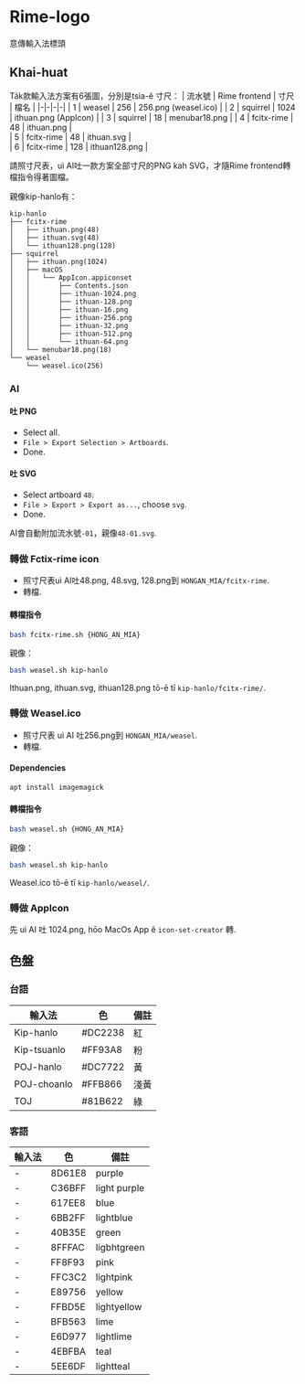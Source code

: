 # Rime-logo
意傳輸入法標頭

## Khai-huat

Ta̍k款輸入法方案有6張圖，分別是tsia-ê 寸尺：
| 流水號 | Rime frontend | 寸尺 | 檔名 |
|-|-|-|-|
| 1 | weasel  | 256 |  256.png (weasel.ico) | 
| 2 | squirrel  | 1024 |  ithuan.png (AppIcon) | 
| 3 | squirrel | 18 | menubar18.png | 
| 4 | fcitx-rime | 48 |  ithuan.png  |  
| 5 | fcitx-rime | 48 |  ithuan.svg  |  
| 6 | fcitx-rime | 128 |  ithuan128.png  | 

請照寸尺表，uì AI吐一款方案全部寸尺的PNG kah SVG，才隨Rime frontend轉檔指令得著圖檔。

親像kip-hanlo有：
```
kip-hanlo
├── fcitx-rime
│   ├── ithuan.png(48)
│   ├── ithuan.svg(48)
│   └── ithuan128.png(128)
├── squirrel
│   ├── ithuan.png(1024)
│   ├── macOS
│   │   └── AppIcon.appiconset
│   │       ├── Contents.json
│   │       ├── ithuan-1024.png
│   │       ├── ithuan-128.png
│   │       ├── ithuan-16.png
│   │       ├── ithuan-256.png
│   │       ├── ithuan-32.png
│   │       ├── ithuan-512.png
│   │       └── ithuan-64.png
│   └── menubar18.png(18)
└── weasel
    └── weasel.ico(256)
```

### AI 

#### 吐 PNG

- Select all. 
- `File > Export Selection > Artboards`.
- Done.

#### 吐 SVG

- Select artboard `48`.
- `File > Export > Export as...`, choose `svg`.
- Done.

AI會自動附加流水號`-01`，親像`48-01.svg`.

### 轉做 Fctix-rime icon

- 照寸尺表uì AI吐48.png, 48.svg, 128.png到 `HONGAN_MIA/fcitx-rime`.
- 轉檔.

#### 轉檔指令

```bash
bash fcitx-rime.sh {HONG_AN_MIA}
```

親像：
```bash
bash weasel.sh kip-hanlo
```

Ithuan.png, ithuan.svg, ithuan128.png tō-ē tī `kip-hanlo/fcitx-rime/`.


### 轉做 Weasel.ico 

- 照寸尺表 uì AI 吐256.png到 `HONGAN_MIA/weasel`.
- 轉檔.

#### Dependencies

```bash
apt install imagemagick
```

#### 轉檔指令

```bash
bash weasel.sh {HONG_AN_MIA}
```

親像：
```bash
bash weasel.sh kip-hanlo
```

Weasel.ico tō-ē tī `kip-hanlo/weasel/`.


### 轉做 AppIcon

先 uì AI 吐 1024.png, hōo MacOs App ê `icon-set-creator` 轉.


## 色盤

### 台語

| 輸入法 | 色 | 備註 |
|-|-|-|
| Kip-hanlo | #DC2238 | 紅 |
| Kip-tsuanlo | #FF93A8 | 粉 |
| POJ-hanlo | #DC7722 | 黃 |
| POJ-choanlo | #FFB866 | 淺黃 |
| TOJ | #81B622 | 綠 |


### 客語

| 輸入法 | 色 | 備註 |
|-|-|-|
|-| 8D61E8 | purple |
|-| C36BFF | light purple |
|-|617EE8|blue|
|-|6BB2FF|lightblue|
|-|40B35E|green|
|-|8FFFAC|ligbhtgreen|
|-|FF8F93|pink|
|-|FFC3C2|lightpink|
|-|E89756|yellow|
|-|FFBD5E|lightyellow|
|-|BFB563|lime|
|-|E6D977|lightlime|
|-|4EBFBA|teal|
|-|5EE6DF|lightteal|
